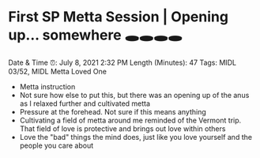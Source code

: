 # First SP Metta Session | Opening up... somewhere 🕳🕳🕳🕳

Date & Time ⏰: July 8, 2021 2:32 PM
Length (Minutes): 47
Tags: MIDL 03/52, MIDL Metta Loved One

- Metta instruction
- Not sure how else to put this, but there was an opening up of the anus as I relaxed further and cultivated metta
- Pressure at the forehead. Not sure if this means anything
- Cultivating a field of metta around me reminded of the Vermont trip. That field of love is protective and brings out love within others
- Love the "bad" things the mind does, just like you love yourself and the people you care about